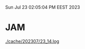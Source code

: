 Sun Jul 23 02:05:04 PM EEST 2023
# JAM
<a href='./cache/202307/23_14.log'>./cache/202307/23_14.log</a>
